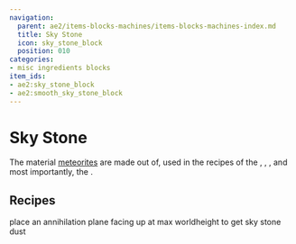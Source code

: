 ```yaml
---
navigation:
  parent: ae2/items-blocks-machines/items-blocks-machines-index.md
  title: Sky Stone
  icon: sky_stone_block
  position: 010
categories:
- misc ingredients blocks
item_ids:
- ae2:sky_stone_block
- ae2:smooth_sky_stone_block
---
```


# Sky Stone

<BlockImage id="sky_stone_block" scale="8" />

The material [meteorites](../ae2-mechanics/meteorites.md) are made out of, used in the recipes of the <ItemLink id="sky_stone_tank" />, <ItemLink id="not_so_mysterious_cube" />,
<ItemLink id="cell_component_256k" />, and most importantly, the <ItemLink id="controller" />.

## Recipes

place an annihilation plane facing up at max worldheight to get sky stone dust

<RecipeFor id="sky_stone_block" />

<RecipeFor id="smooth_sky_stone_block" />
